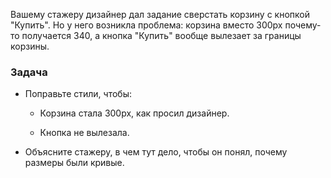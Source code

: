 Вашему стажеру дизайнер дал задание сверстать корзину с кнопкой "Купить". Но у него возникла проблема: корзина вместо 300px почему-то получается 340, а кнопка "Купить" вообще вылезает за границы корзины.

### Задача

- Поправьте стили, чтобы:
  
  - Корзина стала 300px, как просил дизайнер.
  
  - Кнопка не вылезала.

- Объясните стажеру, в чем тут дело, чтобы он понял, почему размеры были кривые.